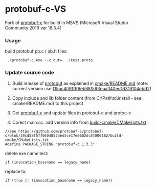 # protobuf-c-VS

Fork of [protobuf-c](https://github.com/protobuf-c/protobuf-c/commit/39cd58f5ff06048574ed5ce17ee602dc84006162) for build in MSVS (Microsoft Visual Studio Community 2019 ver 16.5.4)

### Usage

build protobuf pb.c / pb.h files:


```
 .\protobuf-c.exe --c_out=. .\test.proto
```


### Update source code

1. Build release of [protobuf](https://github.com/protocolbuffers/protobuf) as explained in [cmake/README.md](https://github.com/protocolbuffers/protobuf/blob/master/cmake/README.md) 
(note: current version use [f15ac4091f96eb88f583eaa040ed16319104ebd2](https://github.com/protocolbuffers/protobuf/commit/f15ac4091f96eb88f583eaa040ed16319104ebd2))

2. Copy include and lib folder content (from C:\Path\to\install - see cmake/README.md) to this project
3. Get [protobuf-c](https://github.com/protobuf-c/protobuf-c) and update files in protobuf-c and protoc-c
4. Corect main.cc:
add version info from [build-cmake/CMakeLists.txt](https://github.com/protobuf-c/protobuf-c/blob/master/build-cmake/CMakeLists.txt) 

```
//See https://github.com/protobuf-c/protobuf-c/blob/39cd58f5ff06048574ed5ce17ee602dc84006162/build-cmake/CMakeLists.txt
#define PACKAGE_STRING "protobuf-c 1.3.3" 
```

delete exe name test:

```
if (invocation_basename == legacy_name) 
```
replace to:

```
if (true || (invocation_basename == legacy_name)) 
```
